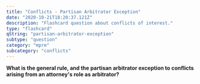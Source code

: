 ```yaml
---
title: "Conflicts - Partisan Arbitrator Exception"
date: "2020-10-21T18:20:37.121Z"
description: "Flashcard question about conflicts of interest."
type: "flashcard"
qString: "partisan-arbitrator-exception"
subtype: "question"
category: "mpre"
subcategory: "conflicts"
---
```


**What is the general rule, and the partisan arbitrator exception to conflicts arising from an attorney's role as arbitrator?**
